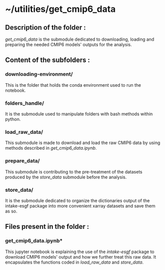 # ~/utilities/get_cmip6_data

## Description of the folder :

*get_cmip6_data* is the submodule dedicated to downloading, loading and preparing the needed CMIP6 models' outputs for the analysis.

## Content of the subfolders :

### downloading-environment/

This is the folder that holds the conda environment used to run the notebook.

### folders_handle/

It is the submodule used to manipulate folders with bash methods within python.

### load_raw_data/

This submodule is made to download and load the raw CMIP6 data by using methods described in *get_cmip6_data.ipynb*.

### prepare_data/

This submodule is contributing to the pre-treatment of the datasets produced by the *store_data* submodule before the analysis.

### store_data/

It is the submodule dedicated to organize the dictionaries output of the intake-esgf package into more convenient xarray datasets and save them as so.

## Files present in the folder :

### get_cmip6_data.ipynb* 

This jupyter notebook is explaining the use of the *intake-esgf* package to download CMIP6 models' output and how we further treat this raw data. It encapsulates the functions coded in *load_raw_data* and *store_data*.







